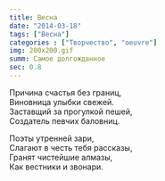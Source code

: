 ```yaml
---
title: Весна
date: "2014-03-18"
tags: ["Весна"]
categories : ["Творчество", "oeuvre"]
img: 200x200.gif
summ: Самое долгожданное
sec: 0.8
---
```


Причина счастья без границ,  
Виновница улыбки свежей.  
Заставщий за прогулкой пешей,  
Создатель певчих баловниц.  
  
Поэты утренней зари,  
Слагают в честь тебя рассказы,  
Гранят чистейшие алмазы,  
Как вестники и звонари.  